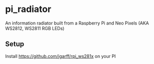 # pi_radiator
An information radiator built from a Raspberry Pi and Neo Pixels (AKA WS2812, WS2811 RGB LEDs)

## Setup
Install https://github.com/jgarff/rpi_ws281x on your PI
